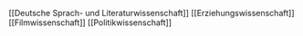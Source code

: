 [[Deutsche Sprach- und Literaturwissenschaft]]
[[Erziehungswissenschaft]]
[[Filmwissenschaft]]
[[Politikwissenschaft]]